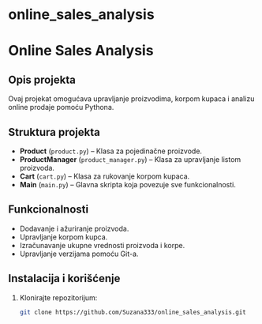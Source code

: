 # online_sales_analysis

# Online Sales Analysis

## Opis projekta
Ovaj projekat omogućava upravljanje proizvodima, korpom kupaca i analizu online prodaje pomoću Pythona.

## Struktura projekta
- **Product** (`product.py`) – Klasa za pojedinačne proizvode.
- **ProductManager** (`product_manager.py`) – Klasa za upravljanje listom proizvoda.
- **Cart** (`cart.py`) – Klasa za rukovanje korpom kupaca.
- **Main** (`main.py`) – Glavna skripta koja povezuje sve funkcionalnosti.

## Funkcionalnosti
- Dodavanje i ažuriranje proizvoda.
- Upravljanje korpom kupca.
- Izračunavanje ukupne vrednosti proizvoda i korpe.
- Upravljanje verzijama pomoću Git-a.

## Instalacija i korišćenje
1. Klonirajte repozitorijum:
   ```bash
   git clone https://github.com/Suzana333/online_sales_analysis.git
